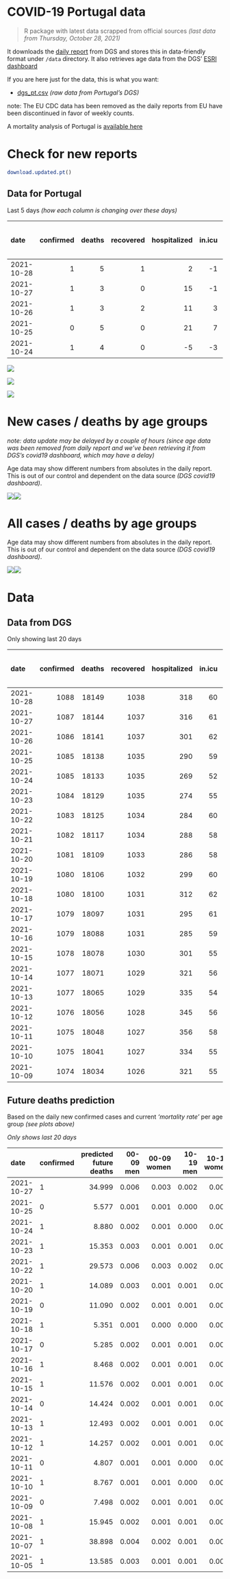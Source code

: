 COVID-19 Portugal data
================

> R package with latest data scrapped from official sources *(last data
> from Thursday, October 28, 2021)*

It downloads the [daily
report](https://covid19.min-saude.pt/relatorio-de-situacao/) from DGS
and stores this in data-friendly format under `/data` directory. It also
retrieves age data from the DGS’ [ESRI
dashboard](https://covid19.min-saude.pt/ponto-de-situacao-atual-em-portugal/)

If you are here just for the data, this is what you want:

-   [dgs\_pt.csv](raw/master/data/dgs_pt.csv) *(raw data from Portugal’s
    DGS)*

note: The EU CDC data has been removed as the daily reports from EU have
been discontinued in favor of weekly counts.

A mortality analysis of Portugal is [available
here](https://averissimo.github.io/covid19-analysis/mortality.html)

# Check for new reports

``` r
download.updated.pt()
```

## Data for Portugal

Last 5 days *(how each column is changing over these days)*

| date       | confirmed | deaths | recovered | hospitalized | in.icu | first vaccine | second vaccine | confirmed m 00-09 | confirmed w 00-09 | confirmed m 10-19 | confirmed w 10-19 | confirmed m 20-29 | confirmed w 20-29 | confirmed m 30-39 | confirmed w 30-39 | confirmed m 40-49 | confirmed w 40-49 | confirmed m 50-59 | confirmed w 50-59 | confirmed m 60-69 | confirmed w 60-69 | confirmed m 70-79 | confirmed w 70-79 | confirmed m 80+ | confirmed w 80+ | death m 00-09 | death w 00-09 | death m 10-19 | death w 10-19 | death m 20-29 | death w 20-29 | death m 30-39 | death w 30-39 | death m 40-49 | death w 40-49 | death m 50-59 | death w 50-59 | death m 60-69 | death w 60-69 | death m 70-79 | death w 70-79 | death m 80+ | death w 80+ |
|:-----------|----------:|-------:|----------:|-------------:|-------:|--------------:|---------------:|------------------:|------------------:|------------------:|------------------:|------------------:|------------------:|------------------:|------------------:|------------------:|------------------:|------------------:|------------------:|------------------:|------------------:|------------------:|------------------:|----------------:|----------------:|--------------:|--------------:|--------------:|--------------:|--------------:|--------------:|--------------:|--------------:|--------------:|--------------:|--------------:|--------------:|--------------:|--------------:|--------------:|--------------:|------------:|------------:|
| 2021-10-28 |         1 |      5 |         1 |            2 |     -1 |            NA |             NA |                NA |                NA |                NA |                NA |                NA |                NA |                NA |                NA |                NA |                NA |                NA |                NA |                NA |                NA |                NA |                NA |              NA |              NA |            NA |            NA |            NA |            NA |            NA |            NA |            NA |            NA |            NA |            NA |            NA |            NA |            NA |            NA |            NA |            NA |          NA |          NA |
| 2021-10-27 |         1 |      3 |         0 |           15 |     -1 |            NA |             NA |                NA |                NA |                NA |                NA |                NA |                NA |                NA |                NA |                NA |                NA |                NA |                NA |                NA |                NA |                NA |                NA |              NA |              NA |            NA |            NA |            NA |            NA |            NA |            NA |            NA |            NA |            NA |            NA |            NA |            NA |            NA |            NA |            NA |            NA |          NA |          NA |
| 2021-10-26 |         1 |      3 |         2 |           11 |      3 |            NA |             NA |                NA |                NA |                NA |                NA |                NA |                NA |                NA |                NA |                NA |                NA |                NA |                NA |                NA |                NA |                NA |                NA |              NA |              NA |            NA |            NA |            NA |            NA |            NA |            NA |            NA |            NA |            NA |            NA |            NA |            NA |            NA |            NA |            NA |            NA |          NA |          NA |
| 2021-10-25 |         0 |      5 |         0 |           21 |      7 |            NA |             NA |                13 |                25 |                12 |                10 |                24 |                21 |                15 |                24 |                30 |                21 |                23 |                17 |                15 |                12 |                 6 |                14 |               5 |              22 |             0 |             0 |             0 |             0 |             0 |             0 |             0 |             0 |             0 |             0 |             0 |             0 |             0 |             0 |             0 |             0 |           2 |           3 |
| 2021-10-24 |         1 |      4 |         0 |           -5 |     -3 |            NA |             NA |                41 |                46 |                26 |                18 |                54 |                40 |                55 |                35 |                42 |                32 |                31 |                49 |                24 |                29 |                27 |                24 |              10 |              19 |             0 |             0 |             0 |             0 |             0 |             0 |             0 |             0 |             0 |             0 |             0 |             0 |             0 |             0 |             1 |             1 |           1 |           1 |

![](README_files/figure-gfm/totals-1.svg)<!-- -->

![](README_files/figure-gfm/differential-1.svg)<!-- -->

![](README_files/figure-gfm/differential_7days-1.svg)<!-- -->

# New cases / deaths by age groups

*note: data update may be delayed by a couple of hours (since age data
was been removed from daily report and we’ve been retrieving it from
DGS’s covid19 dashboard, which may have a delay)*

Age data may show different numbers from absolutes in the daily report.
This is out of our control and dependent on the data source *(DGS
covid19 dashboard)*.

![](README_files/figure-gfm/new_cases_deaths-1.svg)<!-- -->![](README_files/figure-gfm/new_cases_deaths-2.svg)<!-- -->

# All cases / deaths by age groups

Age data may show different numbers from absolutes in the daily report.
This is out of our control and dependent on the data source *(DGS
covid19 dashboard)*.

![](README_files/figure-gfm/total_cases_deaths-1.svg)<!-- -->![](README_files/figure-gfm/total_cases_deaths-2.svg)<!-- -->

# Data

## Data from DGS

Only showing last 20 days

| date       | confirmed | deaths | recovered | hospitalized | in.icu | confirmed m 00-09 | confirmed w 00-09 | confirmed m 10-19 | confirmed w 10-19 | confirmed m 20-29 | confirmed w 20-29 | confirmed m 30-39 | confirmed w 30-39 | confirmed m 40-49 | confirmed w 40-49 | confirmed m 50-59 | confirmed w 50-59 | confirmed m 60-69 | confirmed w 60-69 | confirmed m 70-79 | confirmed w 70-79 | confirmed m 80+ | confirmed w 80+ | death m 00-09 | death w 00-09 | death m 10-19 | death w 10-19 | death m 20-29 | death w 20-29 | death m 30-39 | death w 30-39 | death m 40-49 | death w 40-49 | death m 50-59 | death w 50-59 | death m 60-69 | death w 60-69 | death m 70-79 | death w 70-79 | death m 80+ | death w 80+ | first vaccine | second vaccine |
|:-----------|----------:|-------:|----------:|-------------:|-------:|------------------:|------------------:|------------------:|------------------:|------------------:|------------------:|------------------:|------------------:|------------------:|------------------:|------------------:|------------------:|------------------:|------------------:|------------------:|------------------:|----------------:|----------------:|--------------:|--------------:|--------------:|--------------:|--------------:|--------------:|--------------:|--------------:|--------------:|--------------:|--------------:|--------------:|--------------:|--------------:|--------------:|--------------:|------------:|------------:|--------------:|---------------:|
| 2021-10-28 |      1088 |  18149 |      1038 |          318 |     60 |                NA |                NA |                NA |                NA |                NA |                NA |                NA |                NA |                NA |                NA |                NA |                NA |                NA |                NA |                NA |                NA |              NA |              NA |            NA |            NA |            NA |            NA |            NA |            NA |            NA |            NA |            NA |            NA |            NA |            NA |            NA |            NA |            NA |            NA |          NA |          NA |            NA |             NA |
| 2021-10-27 |      1087 |  18144 |      1037 |          316 |     61 |             34697 |             33414 |             58234 |             58342 |             86515 |             90216 |             75418 |             84678 |             78124 |             96087 |             65651 |             82501 |             47983 |             52673 |             30469 |             34269 |           25861 |           51369 |             2 |             1 |             1 |             1 |             8 |             5 |            27 |            20 |           111 |            71 |           366 |           157 |          1141 |           509 |          2420 |          1465 |        5440 |        6399 |            NA |             NA |
| 2021-10-26 |      1086 |  18141 |      1037 |          301 |     62 |                NA |                NA |                NA |                NA |                NA |                NA |                NA |                NA |                NA |                NA |                NA |                NA |                NA |                NA |                NA |                NA |              NA |              NA |            NA |            NA |            NA |            NA |            NA |            NA |            NA |            NA |            NA |            NA |            NA |            NA |            NA |            NA |            NA |            NA |          NA |          NA |            NA |             NA |
| 2021-10-25 |      1085 |  18138 |      1035 |          290 |     59 |             34590 |             33320 |             58138 |             58272 |             86356 |             90118 |             75270 |             84571 |             77990 |             95962 |             65552 |             82378 |             47916 |             52589 |             30413 |             34196 |           25811 |           51262 |             2 |             1 |             1 |             1 |             8 |             5 |            27 |            20 |           111 |            71 |           366 |           157 |          1141 |           509 |          2419 |          1465 |        5438 |        6396 |            NA |             NA |
| 2021-10-24 |      1085 |  18133 |      1035 |          269 |     52 |             34577 |             33295 |             58126 |             58262 |             86332 |             90097 |             75255 |             84547 |             77960 |             95941 |             65529 |             82361 |             47901 |             52577 |             30407 |             34182 |           25806 |           51240 |             2 |             1 |             1 |             1 |             8 |             5 |            27 |            20 |           111 |            71 |           366 |           157 |          1141 |           509 |          2419 |          1465 |        5436 |        6393 |            NA |             NA |
| 2021-10-23 |      1084 |  18129 |      1035 |          274 |     55 |             34536 |             33249 |             58100 |             58244 |             86278 |             90057 |             75200 |             84512 |             77918 |             95909 |             65498 |             82312 |             47877 |             52548 |             30380 |             34158 |           25796 |           51221 |             2 |             1 |             1 |             1 |             8 |             5 |            27 |            20 |           111 |            71 |           366 |           157 |          1141 |           509 |          2418 |          1464 |        5435 |        6392 |            NA |             NA |
| 2021-10-22 |      1083 |  18125 |      1034 |          284 |     60 |             34479 |             33203 |             58048 |             58215 |             86196 |             89997 |             75124 |             84450 |             77855 |             95845 |             65460 |             82268 |             47835 |             52504 |             30358 |             34121 |           25774 |           51177 |             2 |             1 |             1 |             1 |             8 |             5 |            27 |            20 |           111 |            71 |           366 |           157 |          1141 |           508 |          2418 |          1463 |        5433 |        6392 |            NA |             NA |
| 2021-10-21 |      1082 |  18117 |      1034 |          288 |     58 |                NA |                NA |                NA |                NA |                NA |                NA |                NA |                NA |                NA |                NA |                NA |                NA |                NA |                NA |                NA |                NA |              NA |              NA |            NA |            NA |            NA |            NA |            NA |            NA |            NA |            NA |            NA |            NA |            NA |            NA |            NA |            NA |            NA |            NA |          NA |          NA |            NA |             NA |
| 2021-10-20 |      1081 |  18109 |      1033 |          286 |     58 |             34373 |             33111 |             57948 |             58145 |             86021 |             89877 |             74997 |             84306 |             77740 |             95705 |             65367 |             82150 |             47760 |             52413 |             30306 |             34068 |           25728 |           51099 |             2 |             1 |             1 |             1 |             8 |             5 |            27 |            20 |           111 |            71 |           366 |           157 |          1140 |           507 |          2416 |          1460 |        5429 |        6387 |            NA |             NA |
| 2021-10-19 |      1080 |  18106 |      1032 |          299 |     60 |             34328 |             33071 |             57908 |             58110 |             85904 |             89812 |             74930 |             84247 |             77683 |             95630 |             65318 |             82086 |             47718 |             52352 |             30278 |             34040 |           25706 |           51068 |             2 |             1 |             1 |             1 |             8 |             5 |            27 |            20 |           111 |            71 |           366 |           157 |          1140 |           507 |          2416 |          1460 |        5427 |        6386 |            NA |             NA |
| 2021-10-18 |      1080 |  18100 |      1031 |          312 |     62 |             34300 |             33035 |             57877 |             58079 |             85790 |             89754 |             74864 |             84183 |             77614 |             95558 |             65269 |             82035 |             47677 |             52323 |             30254 |             34006 |           25691 |           51046 |             2 |             1 |             1 |             1 |             8 |             5 |            27 |            20 |           111 |            71 |           366 |           157 |          1139 |           507 |          2416 |          1459 |        5425 |        6384 |            NA |             NA |
| 2021-10-17 |      1079 |  18097 |      1031 |          295 |     61 |             34277 |             33023 |             57864 |             58071 |             85761 |             89730 |             74837 |             84161 |             77599 |             95524 |             65254 |             82024 |             47665 |             52316 |             30247 |             33997 |           25682 |           51030 |             2 |             1 |             1 |             1 |             8 |             5 |            27 |            20 |           111 |            71 |           366 |           157 |          1139 |           507 |          2416 |          1459 |        5422 |        6384 |            NA |             NA |
| 2021-10-16 |      1079 |  18088 |      1031 |          285 |     59 |             34249 |             32997 |             57832 |             58048 |             85695 |             89706 |             74806 |             84127 |             77573 |             95495 |             65226 |             82001 |             47647 |             52289 |             30235 |             33981 |           25677 |           51017 |             2 |             1 |             1 |             1 |             8 |             5 |            27 |            20 |           111 |            70 |           366 |           157 |          1139 |           507 |          2415 |          1457 |        5421 |        6380 |            NA |             NA |
| 2021-10-15 |      1078 |  18078 |      1030 |          301 |     55 |             34219 |             32966 |             57776 |             58010 |             85636 |             89654 |             74760 |             84096 |             77542 |             95441 |             65202 |             81963 |             47624 |             52258 |             30216 |             33967 |           25663 |           50999 |             2 |             1 |             1 |             1 |             8 |             5 |            27 |            20 |           111 |            70 |           366 |           157 |          1139 |           507 |          2415 |          1455 |        5414 |        6379 |            NA |             NA |
| 2021-10-14 |      1077 |  18071 |      1029 |          321 |     56 |             34185 |             32931 |             57726 |             57965 |             85535 |             89597 |             74703 |             84046 |             77499 |             95390 |             65164 |             81917 |             47586 |             52230 |             30194 |             33943 |           25649 |           50965 |             2 |             1 |             1 |             1 |             8 |             5 |            27 |            20 |           111 |            70 |           366 |           157 |          1139 |           507 |          2414 |          1455 |        5413 |        6374 |            NA |             NA |
| 2021-10-13 |      1077 |  18065 |      1029 |          335 |     54 |             34143 |             32893 |             57674 |             57916 |             85441 |             89544 |             74659 |             84000 |             77451 |             95337 |             65113 |             81875 |             47555 |             52198 |             30177 |             33922 |           25624 |           50922 |             2 |             1 |             1 |             1 |             8 |             5 |            27 |            20 |           111 |            70 |           366 |           157 |          1139 |           507 |          2413 |          1454 |        5409 |        6374 |            NA |             NA |
| 2021-10-12 |      1076 |  18056 |      1028 |          345 |     56 |             34108 |             32850 |             57620 |             57871 |             85351 |             89475 |             74606 |             83952 |             77396 |             95272 |             65066 |             81821 |             47520 |             52161 |             30157 |             33897 |           25605 |           50889 |             2 |             1 |             1 |             1 |             8 |             5 |            27 |            20 |           111 |            69 |           366 |           157 |          1139 |           506 |          2412 |          1452 |        5408 |        6371 |            NA |             NA |
| 2021-10-11 |      1075 |  18048 |      1027 |          356 |     58 |             34075 |             32807 |             57590 |             57846 |             85269 |             89416 |             74555 |             83908 |             77344 |             95219 |             65028 |             81783 |             47495 |             52129 |             30130 |             33871 |           25581 |           50852 |             2 |             1 |             1 |             1 |             8 |             5 |            27 |            20 |           111 |            69 |           366 |           157 |          1139 |           506 |          2412 |          1451 |        5405 |        6367 |            NA |             NA |
| 2021-10-10 |      1075 |  18041 |      1027 |          334 |     55 |             34057 |             32787 |             57583 |             57827 |             85232 |             89395 |             74523 |             83888 |             77325 |             95193 |             65007 |             81762 |             47481 |             52118 |             30120 |             33861 |           25576 |           50837 |             2 |             1 |             1 |             1 |             8 |             5 |            27 |            20 |           111 |            69 |           366 |           157 |          1139 |           506 |          2412 |          1450 |        5401 |        6365 |            NA |             NA |
| 2021-10-09 |      1074 |  18034 |      1026 |          321 |     55 |             34031 |             32751 |             57554 |             57798 |             85177 |             89369 |             74486 |             83848 |             77299 |             95165 |             64981 |             81732 |             47461 |             52098 |             30104 |             33844 |           25562 |           50814 |             2 |             1 |             1 |             1 |             8 |             5 |            27 |            20 |           111 |            69 |           366 |           157 |          1139 |           505 |          2410 |          1449 |        5399 |        6364 |            NA |             NA |

## Future deaths prediction

Based on the daily new confirmed cases and current *‘mortality rate’*
per age group *(see plots above)*

*Only shows last 20 days*

| date       | confirmed | predicted future deaths | 00-09 men | 00-09 women | 10-19 men | 10-19 women | 20-29 men | 20-29 women | 30-39 men | 30-39 women | 40-49 men | 40-49 women | 50-59 men | 50-59 women | 60-69 men | 60-69 women | 70-79 men | 70-79 women | 80+ men | 80+ women |
|:-----------|:----------|------------------------:|----------:|------------:|----------:|------------:|----------:|------------:|----------:|------------:|----------:|------------:|----------:|------------:|----------:|------------:|----------:|------------:|--------:|----------:|
| 2021-10-27 | 1         |                  34.999 |     0.006 |       0.003 |     0.002 |       0.001 |     0.015 |       0.005 |     0.053 |       0.025 |     0.190 |       0.092 |     0.552 |       0.234 |     1.593 |       0.812 |     4.448 |       3.121 |  10.518 |    13.329 |
| 2021-10-25 | 0         |                   5.577 |     0.001 |       0.001 |     0.000 |       0.000 |     0.002 |       0.001 |     0.005 |       0.006 |     0.043 |       0.016 |     0.128 |       0.032 |     0.357 |       0.116 |     0.477 |       0.599 |   1.052 |     2.741 |
| 2021-10-24 | 1         |                   8.880 |     0.002 |       0.001 |     0.000 |       0.000 |     0.005 |       0.002 |     0.020 |       0.008 |     0.060 |       0.024 |     0.173 |       0.093 |     0.571 |       0.280 |     2.144 |       1.026 |   2.104 |     2.367 |
| 2021-10-23 | 1         |                  15.353 |     0.003 |       0.001 |     0.001 |       0.000 |     0.008 |       0.003 |     0.027 |       0.015 |     0.090 |       0.047 |     0.212 |       0.084 |     0.999 |       0.425 |     1.747 |       1.582 |   4.628 |     5.481 |
| 2021-10-22 | 1         |                  29.573 |     0.006 |       0.003 |     0.002 |       0.001 |     0.016 |       0.007 |     0.045 |       0.034 |     0.163 |       0.103 |     0.518 |       0.225 |     1.783 |       0.879 |     4.130 |       2.266 |   9.676 |     9.716 |
| 2021-10-20 | 1         |                  14.089 |     0.003 |       0.001 |     0.001 |       0.001 |     0.011 |       0.004 |     0.024 |       0.014 |     0.081 |       0.055 |     0.273 |       0.122 |     0.999 |       0.589 |     2.224 |       1.197 |   4.628 |     3.862 |
| 2021-10-19 | 0         |                  11.090 |     0.002 |       0.001 |     0.001 |       0.001 |     0.011 |       0.003 |     0.024 |       0.015 |     0.098 |       0.053 |     0.273 |       0.097 |     0.975 |       0.280 |     1.906 |       1.454 |   3.155 |     2.741 |
| 2021-10-18 | 1         |                   5.351 |     0.001 |       0.000 |     0.000 |       0.000 |     0.003 |       0.001 |     0.010 |       0.005 |     0.021 |       0.025 |     0.084 |       0.021 |     0.285 |       0.068 |     0.556 |       0.385 |   1.893 |     1.993 |
| 2021-10-17 | 0         |                   5.285 |     0.002 |       0.001 |     0.001 |       0.000 |     0.006 |       0.001 |     0.011 |       0.008 |     0.037 |       0.021 |     0.156 |       0.044 |     0.428 |       0.261 |     0.953 |       0.684 |   1.052 |     1.619 |
| 2021-10-16 | 1         |                   8.468 |     0.002 |       0.001 |     0.001 |       0.001 |     0.005 |       0.003 |     0.016 |       0.007 |     0.044 |       0.040 |     0.134 |       0.072 |     0.547 |       0.300 |     1.509 |       0.599 |   2.945 |     2.242 |
| 2021-10-15 | 1         |                  11.576 |     0.002 |       0.001 |     0.001 |       0.001 |     0.009 |       0.003 |     0.020 |       0.012 |     0.061 |       0.038 |     0.212 |       0.088 |     0.904 |       0.271 |     1.747 |       1.026 |   2.945 |     4.235 |
| 2021-10-14 | 0         |                  14.424 |     0.002 |       0.001 |     0.001 |       0.001 |     0.009 |       0.003 |     0.016 |       0.011 |     0.068 |       0.039 |     0.284 |       0.080 |     0.737 |       0.309 |     1.350 |       0.898 |   5.259 |     5.356 |
| 2021-10-13 | 1         |                  12.493 |     0.002 |       0.001 |     0.001 |       0.001 |     0.008 |       0.004 |     0.019 |       0.011 |     0.078 |       0.048 |     0.262 |       0.103 |     0.832 |       0.358 |     1.588 |       1.069 |   3.997 |     4.111 |
| 2021-10-12 | 1         |                  14.257 |     0.002 |       0.001 |     0.001 |       0.000 |     0.008 |       0.003 |     0.018 |       0.010 |     0.074 |       0.039 |     0.212 |       0.072 |     0.594 |       0.309 |     2.144 |       1.112 |   5.049 |     4.609 |
| 2021-10-11 | 0         |                   4.807 |     0.001 |       0.001 |     0.000 |       0.000 |     0.003 |       0.001 |     0.011 |       0.005 |     0.027 |       0.019 |     0.117 |       0.040 |     0.333 |       0.106 |     0.794 |       0.428 |   1.052 |     1.869 |
| 2021-10-10 | 1         |                   8.767 |     0.001 |       0.001 |     0.000 |       0.000 |     0.005 |       0.001 |     0.013 |       0.009 |     0.037 |       0.021 |     0.145 |       0.057 |     0.476 |       0.193 |     1.271 |       0.727 |   2.945 |     2.865 |
| 2021-10-09 | 0         |                   7.498 |     0.002 |       0.001 |     0.001 |       0.001 |     0.007 |       0.002 |     0.019 |       0.016 |     0.054 |       0.046 |     0.184 |       0.082 |     0.856 |       0.445 |     1.668 |       0.983 |   1.262 |     1.869 |
| 2021-10-08 | 1         |                  15.945 |     0.002 |       0.001 |     0.001 |       0.001 |     0.007 |       0.003 |     0.023 |       0.015 |     0.087 |       0.043 |     0.245 |       0.124 |     0.856 |       0.474 |     1.827 |       1.411 |   5.469 |     5.356 |
| 2021-10-07 | 1         |                  38.898 |     0.004 |       0.002 |     0.001 |       0.001 |     0.008 |       0.003 |     0.027 |       0.021 |     0.102 |       0.067 |     0.396 |       0.126 |     1.260 |       0.435 |     3.336 |       2.309 |  11.990 |    18.810 |
| 2021-10-05 | 1         |                  13.585 |     0.003 |       0.001 |     0.001 |       0.001 |     0.004 |       0.002 |     0.016 |       0.013 |     0.072 |       0.052 |     0.134 |       0.086 |     0.761 |       0.290 |     2.144 |       1.112 |   3.786 |     5.107 |
